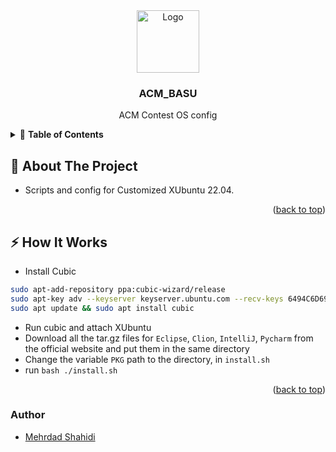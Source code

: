 <div id="top"></div>

<div align="center">
  <a href="https://basu.ac.ir/">
    <img src="https://upload.wikimedia.org/wikipedia/en/thumb/4/49/Bu_Ali_Sina_University.svg/1200px-Bu_Ali_Sina_University.svg.png" alt="Logo" width="100" height="100">
  </a>

  <h3 align="center">ACM_BASU</h3>
  <p align="center">
    ACM Contest OS config
    <br />
  </p>
</div>

<!-- TABLE OF CONTENTS -->
<details>
  <summary>📗 <b>Table of Contents</b></summary>
  <ol>
    <li>
      <a href="#🔰-about-the-project"> About The Project</a>
    </li>
    <li><a href="#⚡-how-it-works">How it Works</a></li>
  </ol>
</details>



<!-- ABOUT THE PROJECT -->
## 🔰 About The Project
- Scripts and config for Customized XUbuntu 22.04.

<p align="right">(<a href="#top">back to top</a>)</p>

## ⚡ How It Works
- Install Cubic
```bash
sudo apt-add-repository ppa:cubic-wizard/release
sudo apt-key adv --keyserver keyserver.ubuntu.com --recv-keys 6494C6D6997C215E
sudo apt update && sudo apt install cubic
```
- Run cubic and attach XUbuntu
- Download all the tar.gz files for `Eclipse`, `Clion`, `IntelliJ`, `Pycharm` from the official website and put them in the same directory
- Change the variable `PKG` path to the directory, in `install.sh`
- run `bash ./install.sh`

<p align="right">(<a href="#top">back to top</a>)</p>

### Author
- [Mehrdad Shahidi](https://github.com/CyberKatze)
